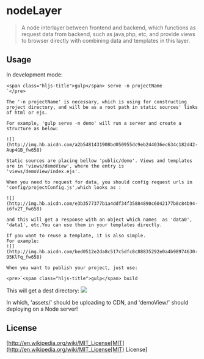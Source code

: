 # nodeLayer

> A node interlayer between frontend and backend, which functions as request data from backend, such as java,php, etc, and provide views to browser directly with combining data and templates in this layer.

## Usage

In development mode:

    <span class="hljs-title">gulp</span> serve -n projectName
    `</pre>

    The '-n projectName' is necessary, which is using for constructing project directory, and will be as a root path in static sources' links of html or ejs.

    For example, 'gulp serve -n demo' will run a server and create a structure as below:

    ![](http://img.hb.aicdn.com/a2b5481431908bd050955dc9eb244036ec634c182d42-Aup4GB_fw658)

    Static sources are placing bellow 'public/demo'. Views and templates are in 'views/demoView', where the entry is 'views/demoView/index.ejs'.

    When you need to request for data, you should config request urls in 'config/projectConfig.js',which looks as :

    ![](http://img.hb.aicdn.com/e3b3577377b1a4ddf34f35884890c6042177b8c84b94-i6fv2T_fw658)

    and this will get a response with an object which names  as 'data0', 'data1', etc.You can use them in your templates directly.

    If you want to reuse a template, it is also simple.
    For example:
    ![](http://img.hb.aicdn.com/bed0512e2da8c517c5dfc8c88835292e0a4b98974630-95KlFq_fw658)

    When you want to publish your project, just use:

    <pre>`<span class="hljs-title">gulp</span> build

This will get a dest directory:
![](http://img.hb.aicdn.com/1836c78a167afe737a6b6e3f0e8853f19a45d1a1fc4-IYSjJU_fw658)

In which, 'assets/' should be uploading to CDN, and 'demoView/' should deploying on a Node server!

## License

[http://en.wikipedia.org/wiki/MIT_License[MIT](http://en.wikipedia.org/wiki/MIT_License[MIT) License]
